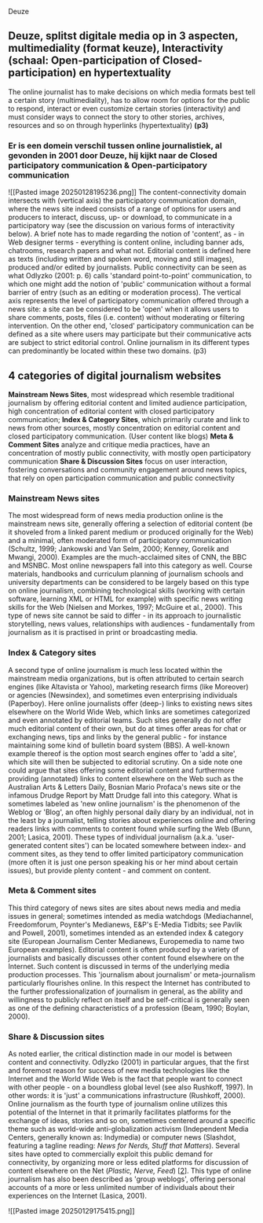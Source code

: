 Deuze


## Deuze, splitst digitale media op in 3 aspecten, multimediality (format keuze), Interactivity (schaal: Open-participation of Closed-participation) en hypertextuality

The online journalist has to make decisions on which media formats best tell a certain story (multimediality), has to allow room for options for the public to respond, interact or even customize certain stories (interactivity) and must consider ways to connect the story to other stories, archives, resources and so on through hyperlinks (hypertextuality) 
**(p3)**




### Er is een domein verschil tussen online journalistiek, al gevonden in 2001 door Deuze, hij kijkt naar de Closed participatory communication & Open-participatory communication

![[Pasted image 20250128195236.png]]
The content-connectivity domain intersects with (vertical axis) the participatory communication domain, where the news site indeed consists of a range of options for users and producers to interact, discuss, up- or download, to communicate in a participatory way (see the discussion on various forms of interactivity below). A brief note has to made regarding the notion of 'content', as - in Web designer terms - everything is content online, including banner ads, chatrooms, research papers and what not. Editorial content is defined here as texts (including written and spoken word, moving and still images), produced and/or edited by journalists. Public connectivity can be seen as what Odlyzko (2001: p. 6) calls 'standard point-to-point' communication, to which one might add the notion of 'public' communication without a formal barrier of entry (such as an editing or moderation process). The vertical axis represents the level of participatory communication offered through a news site: a site can be considered to be 'open' when it allows users to share comments, posts, files (i.e. content) without moderating or filtering intervention. On the other end, 'closed' participatory communication can be defined as a site where users may participate but their communicative acts are subject to strict editorial control. Online journalism in its different types can predominantly be located within these two domains.
(p3)

## 4 categories of digital journalism websites
**Mainstream News Sites**, most widespread which resemble traditional journalism by offering editorial content and limited audience participation, high concentration of editorial content with closed participatory communication; 
**Index & Category Sites**, which primarily curate and link to news from other sources, mostly concentration on editorial content and closed participatory communication. (User content like blogs)
**Meta & Comment Sites** analyze and critique media practices, have an concentration of mostly public connectivity, with mostly open participatory communication 
**Share & Discussion Sites** focus on user interaction, fostering conversations and community engagement around news topics, that rely on open participation communication and public connectivity


### Mainstream News sites

The most widespread form of news media production online is the mainstream news site, generally offering a selection of editorial content (be it shoveled from a linked parent medium or produced originally for the Web) and a minimal, often moderated form of participatory communication (Schultz, 1999; Jankowski and Van Selm, 2000; Kenney, Gorelik and Mwangi, 2000). Examples are the much-acclaimed sites of CNN, the BBC and MSNBC. Most online newspapers fall into this category as well. Course materials, handbooks and curriculum planning of journalism schools and university departments can be considered to be largely based on this type on online journalism, combining technological skills (working with certain software, learning XML or HTML for example) with specific news writing skills for the Web (Nielsen and Morkes, 1997; McGuire et al., 2000). This type of news site cannot be said to differ - in its approach to journalistic storytelling, news values, relationships with audiences - fundamentally from journalism as it is practised in print or broadcasting media.

### Index & Category sites

A second type of online journalism is much less located within the mainstream media organizations, but is often attributed to certain search engines (like Altavista or Yahoo), marketing research firms (like Moreover) or agencies (Newsindex), and sometimes even enterprising individuals (Paperboy). Here online journalists offer (deep-) links to existing news sites elsewhere on the World Wide Web, which links are sometimes categorized and even annotated by editorial teams. Such sites generally do not offer much editorial content of their own, but do at times offer areas for chat or exchanging news, tips and links by the general public - for instance maintaining some kind of bulletin board system (BBS). A well-known example thereof is the option most search engines offer to 'add a site', which site will then be subjected to editorial scrutiny. On a side note one could argue that sites offering some editorial content and furthermore providing (annotated) links to content elsewhere on the Web such as the Australian Arts & Letters Daily, Bosnian Mario Profaca's news site or the infamous Drudge Report by Matt Drudge fall into this category. What is sometimes labeled as 'new online journalism' is the phenomenon of the Weblog or 'Blog', an often highly personal daily diary by an individual, not in the least by a journalist, telling stories about experiences online and offering readers links with comments to content found while surfing the Web (Bunn, 2001; Lasica, 2001). These types of individual journalism (a.k.a. 'user-generated content sites') can be located somewhere between index- and comment sites, as they tend to offer limited participatory communication (more often it is just one person speaking his or her mind about certain issues), but provide plenty content - and comment on content.

### Meta & Comment sites

This third category of news sites are sites about news media and media issues in general; sometimes intended as media watchdogs (Mediachannel, Freedomforum, Poynter's Medianews, E&P's E-Media Tidbits; see Pavlik and Powell, 2001), sometimes intended as an extended index & category site (European Journalism Center Medianews, Europemedia to name two European examples). Editorial content is often produced by a variety of journalists and basically discusses other content found elsewhere on the Internet. Such content is discussed in terms of the underlying media production processes. This 'journalism about journalism' or meta-journalism particularly flourishes online. In this respect the Internet has contributed to the further professionalization of journalism in general, as the ability and willingness to publicly reflect on itself and be self-critical is generally seen as one of the defining characteristics of a profession (Beam, 1990; Boylan, 2000).

### Share & Discussion sites

As noted earlier, the critical distinction made in our model is between content and connectivity. Odlyzko (2001) in particular argues, that the first and foremost reason for success of new media technologies like the Internet and the World Wide Web is the fact that people want to connect with other people - on a boundless global level (see also Rushkoff, 1997). In other words: it is 'just' a communications infrastructure (Rushkoff, 2000). Online journalism as the fourth type of journalism online utilizes this potential of the Internet in that it primarily facilitates platforms for the exchange of ideas, stories and so on, sometimes centered around a specific theme such as world-wide anti-globalization activism (Independent Media Centers, generally known as: Indymedia) or computer news (Slashdot, featuring a tagline reading: _News for Nerds, Stuff that Matters_). Several sites have opted to commercially exploit this public demand for connectivity, by organizing more or less edited platforms for discussion of content elsewhere on the Net (_Plastic, Nerve, Feed_) [[2](https://firstmonday.org/ojs/index.php/fm/article/download/893/802?inline=1#note2)]. This type of online journalism has also been described as 'group weblogs', offering personal accounts of a more or less unlimited number of individuals about their experiences on the Internet (Lasica, 2001).


![[Pasted image 20250129175415.png]]